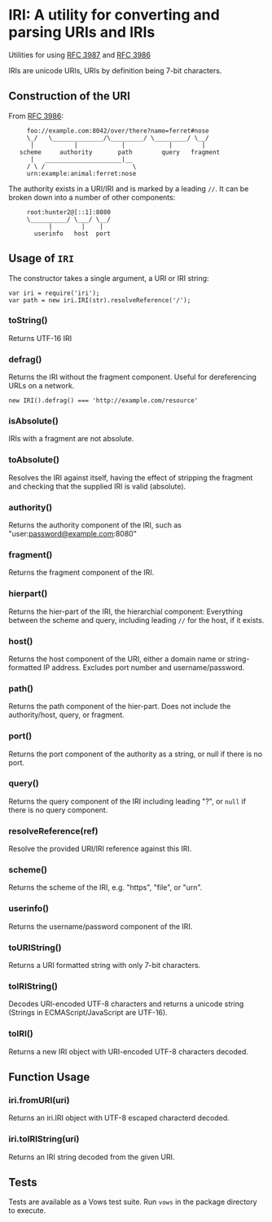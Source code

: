 # IRI: A utility for converting and parsing URIs and IRIs

Utilities for using <a href="http://www.ietf.org/rfc/rfc3987.txt">RFC 3987</a> and
<a href="http://www.ietf.org/rfc/rfc3986.txt">RFC 3986</a>

IRIs are unicode URIs, URIs by definition being 7-bit characters.

## Construction of the URI

From <a href="http://www.ietf.org/rfc/rfc3986.txt">RFC 3986</a>:

         foo://example.com:8042/over/there?name=ferret#nose
         \_/   \______________/\_________/ \_________/ \__/
          |           |            |            |        |
       scheme     authority       path        query   fragment
          |   _____________________|__
         / \ /                        \
         urn:example:animal:ferret:nose

The authority exists in a URI/IRI and is marked by a leading `//`. It can be broken down into a number of other components:

         root:hunter2@[::1]:8080
         \__________/ \___/ \__/
               |        |    |
           userinfo   host  port

## Usage of `IRI`

The constructor takes a single argument, a URI or IRI string:

	var iri = require('iri');
	var path = new iri.IRI(str).resolveReference('/');

### toString()

Returns UTF-16 IRI

### defrag()

Returns the IRI without the fragment component. Useful for dereferencing URLs on a network.

	new IRI().defrag() === 'http://example.com/resource'

### isAbsolute()

IRIs with a fragment are not absolute.

### toAbsolute()

Resolves the IRI against itself, having the effect of stripping the fragment and checking that the supplied IRI is valid (absolute).

### authority()

Returns the authority component of the IRI, such as "user:password@example.com:8080"

### fragment()

Returns the fragment component of the IRI.

### hierpart()

Returns the hier-part of the IRI, the hierarchial component: Everything between the scheme and query, including leading `//` for the host, if it exists.

### host()

Returns the host component of the URI, either a domain name or string-formatted IP address. Excludes port number and username/password.

### path()

Returns the path component of the hier-part. Does not include the authority/host, query, or fragment.

### port()

Returns the port component of the authority as a string, or null if there is no port.

### query()

Returns the query component of the IRI including leading "?", or `null` if there is no query component.

### resolveReference(ref)

Resolve the provided URI/IRI reference against this IRI.

### scheme()

Returns the scheme of the IRI, e.g. "https", "file", or "urn".

### userinfo()

Returns the username/password component of the IRI.

### toURIString()

Returns a URI formatted string with only 7-bit characters.

### toIRIString()

Decodes URI-encoded UTF-8 characters and returns a unicode string (Strings in ECMAScript/JavaScript are UTF-16).

### toIRI()

Returns a new IRI object with URI-encoded UTF-8 characters decoded.


## Function Usage

### iri.fromURI(uri)

Returns an iri.IRI object with UTF-8 escaped characterd decoded.

### iri.toIRIString(uri)

Returns an IRI string decoded from the given URI.


## Tests

Tests are available as a Vows test suite. Run `vows` in the package directory to execute.
